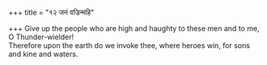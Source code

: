 +++
title = "१२ जनं वज्रिन्महि"

+++
Give up the people who are high and haughty to these men and to me, O Thunder-wielder!  
     Therefore upon the earth do we invoke thee, where heroes win, for sons and kine and waters.